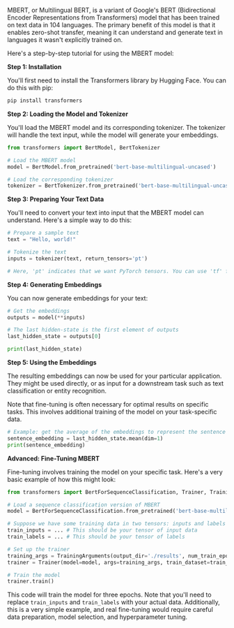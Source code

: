 MBERT, or Multilingual BERT, is a variant of Google's BERT (Bidirectional Encoder Representations from Transformers) model that has been trained on text data in 104 languages. The primary benefit of this model is that it enables zero-shot transfer, meaning it can understand and generate text in languages it wasn't explicitly trained on.

Here's a step-by-step tutorial for using the MBERT model:

**Step 1: Installation**

You'll first need to install the Transformers library by Hugging Face. You can do this with pip:

```python
pip install transformers
```

**Step 2: Loading the Model and Tokenizer**

You'll load the MBERT model and its corresponding tokenizer. The tokenizer will handle the text input, while the model will generate your embeddings.

```python
from transformers import BertModel, BertTokenizer

# Load the MBERT model
model = BertModel.from_pretrained('bert-base-multilingual-uncased')

# Load the corresponding tokenizer
tokenizer = BertTokenizer.from_pretrained('bert-base-multilingual-uncased')
```

**Step 3: Preparing Your Text Data**

You'll need to convert your text into input that the MBERT model can understand. Here's a simple way to do this:

```python
# Prepare a sample text
text = "Hello, world!"

# Tokenize the text
inputs = tokenizer(text, return_tensors='pt')

# Here, 'pt' indicates that we want PyTorch tensors. You can use 'tf' for TensorFlow tensors.
```

**Step 4: Generating Embeddings**

You can now generate embeddings for your text:

```python
# Get the embeddings
outputs = model(**inputs)

# The last hidden-state is the first element of outputs
last_hidden_state = outputs[0]

print(last_hidden_state)
```

**Step 5: Using the Embeddings**

The resulting embeddings can now be used for your particular application. They might be used directly, or as input for a downstream task such as text classification or entity recognition.

Note that fine-tuning is often necessary for optimal results on specific tasks. This involves additional training of the model on your task-specific data.

```python
# Example: get the average of the embeddings to represent the sentence
sentence_embedding = last_hidden_state.mean(dim=1)
print(sentence_embedding)
```

**Advanced: Fine-Tuning MBERT**

Fine-tuning involves training the model on your specific task. Here's a very basic example of how this might look:

```python
from transformers import BertForSequenceClassification, Trainer, TrainingArguments

# Load a sequence classification version of MBERT
model = BertForSequenceClassification.from_pretrained('bert-base-multilingual-uncased')

# Suppose we have some training data in two tensors: inputs and labels
train_inputs = ... # This should be your tensor of input data
train_labels = ... # This should be your tensor of labels

# Set up the trainer
training_args = TrainingArguments(output_dir='./results', num_train_epochs=3)
trainer = Trainer(model=model, args=training_args, train_dataset=train_inputs, labels=train_labels)

# Train the model
trainer.train()
```

This code will train the model for three epochs. Note that you'll need to replace `train_inputs` and `train_labels` with your actual data. Additionally, this is a very simple example, and real fine-tuning would require careful data preparation, model selection, and hyperparameter tuning.